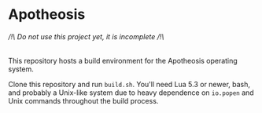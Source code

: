 # Apotheosis

###### /!\\ Do not use this project yet, it is incomplete /!\\

This repository hosts a build environment for the Apotheosis operating system.

Clone this repository and run `build.sh`.  You'll need Lua 5.3 or newer, bash, and probably a Unix-like system due to heavy dependence on `io.popen` and Unix commands throughout the build process.
